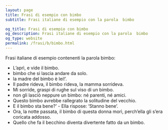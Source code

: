 ```yaml
---
layout: page
title: Frasi di esempio con bimbo 
subtitle: Frasi italiane di esempio con la parola  bimbo

og_title: Frasi di esempio con bimbo 
og_description: Frasi italiane di esempio con la parola  bimbo
og_type: website
permalink: /frasi/b/bimbo.html
---
```


Frasi italiane di esempio contenenti la parola bimbo:


- L’aprì, e vide il bimbo.
- bimbo che si lascia andare da solo.
- la madre del bimbo è lei!’.
- Il padre rideva, il bimbo rideva, la mamma sorrideva.
- Mi sorride, graspi di rughe sul viso di un bimbo.
- non gli lasciò neppure un bimbo: né parenti, né amici.
- Questo bimbo avrebbe rallegrato la solitudine del vecchio.
- E il bimbo sta bene?’ - Ella rispose: ‘Stanno bene’.
- Ora, la notte passata, il bimbo di questa donna morì, perch’ella gli s’era coricata addosso.
- Quello che fa il becchino diventa divertente fatto da un bimbo.
